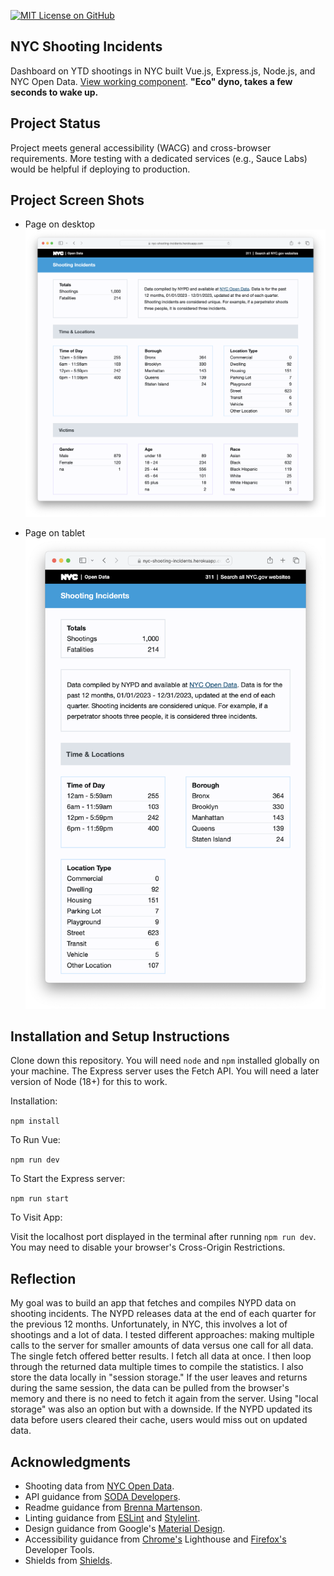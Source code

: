[![MIT License on GitHub](https://img.shields.io/github/license/seankelliher/nyc-shooting-incidents?style=flat-square)](/LICENSE.txt)
## NYC Shooting Incidents

Dashboard on YTD shootings in NYC built Vue.js, Express.js, Node.js, and NYC Open Data. [View working component](https://nyc-shooting-incidents.herokuapp.com). **"Eco" dyno, takes a few seconds to wake up.**

## Project Status

Project meets general accessibility (WACG) and cross-browser requirements. More testing with a dedicated services (e.g., Sauce Labs) would be helpful if deploying to production.

## Project Screen Shots

* Page on desktop
![screen shot of project](/screenshots/nyc-shooting-incidents-screenshot1.png?s=600)

* Page on tablet
![screen shot of project](/screenshots/nyc-shooting-incidents-screenshot2.png?s=600)

## Installation and Setup Instructions

Clone down this repository. You will need `node` and `npm` installed globally on your machine. The Express server uses the Fetch API. You will need a later version of Node (18+) for this to work. 

Installation:

`npm install`  

To Run Vue:

`npm run dev`  

To Start the Express server:

`npm run start`  

To Visit App:

Visit the localhost port displayed in the terminal after running `npm run dev`. You may need to disable your browser's Cross-Origin Restrictions.

## Reflection

My goal was to build an app that fetches and compiles NYPD data on shooting incidents. The NYPD releases data at the end of each quarter for the previous 12 months. Unfortunately, in NYC, this involves a lot of shootings and a lot of data. I tested different approaches: making multiple calls to the server for smaller amounts of data versus one call for all data. The single fetch offered better results. I fetch all data at once. I then loop through the returned data multiple times to compile the statistics. I also store the data locally in "session storage." If the user leaves and returns during the same session, the data can be pulled from the browser's memory and there is no need to fetch it again from the server. Using "local storage" was also an option but with a downside. If the NYPD updated its data before users cleared their cache, users would miss out on updated data.

## Acknowledgments

* Shooting data from [NYC Open Data](https://data.cityofnewyork.us/Public-Safety/NYPD-Shooting-Incident-Data-Year-To-Date-/5ucz-vwe8).
* API guidance from [SODA Developers](https://dev.socrata.com).
* Readme guidance from [Brenna Martenson](https://gist.github.com/martensonbj/6bf2ec2ed55f5be723415ea73c4557c4).
* Linting guidance from [ESLint](https://eslint.org) and [Stylelint](https://stylelint.io).
* Design guidance from Google's [Material Design](https://material.io/design).
* Accessibility guidance from [Chrome's](https://www.google.com/chrome/) Lighthouse and [Firefox's](https://www.mozilla.org/en-US/firefox/new/) Developer Tools.
* Shields from [Shields](https://shields.io).